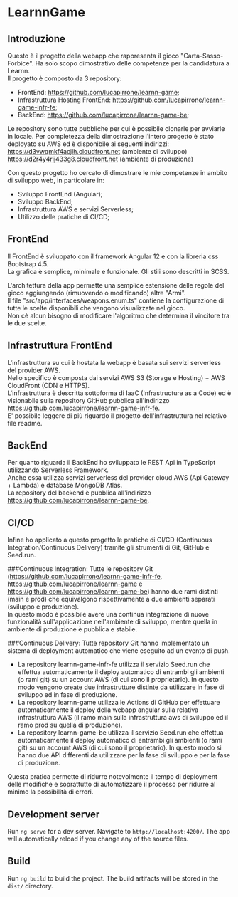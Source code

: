 # LearnnGame

## Introduzione

Questo è il progetto della webapp che rappresenta il gioco "Carta-Sasso-Forbice". Ha solo scopo dimostrativo delle competenze
per la candidatura a Learnn.  
Il progetto è composto da 3 repository:
- FrontEnd: https://github.com/lucapirrone/learnn-game;
- Infrastruttura Hosting FrontEnd: https://github.com/lucapirrone/learnn-game-infr-fe;  
- BackEnd: https://github.com/lucapirrone/learnn-game-be;  

Le repository sono tutte pubbliche per cui è possibile clonarle per avviarle in locale. Per completezza della
dimostrazione l'intero progetto è stato deployato su AWS ed è disponibile ai seguenti indirizzi:  
https://d3vwqmkf4acjlh.cloudfront.net (ambiente di sviluppo)  
https://d2r4y4rij433g8.cloudfront.net (ambiente di produzione)  

Con questo progetto ho cercato di dimostrare le mie competenze in ambito di sviluppo web, in particolare in:
- Sviluppo FrontEnd (Angular);
- Sviluppo BackEnd;
- Infrastruttura AWS e servizi Serverless;
- Utilizzo delle pratiche di CI/CD;

## FrontEnd

Il FrontEnd è sviluppato con il framework Angular 12 e con la libreria css Bootstrap 4.5.  
La grafica è semplice, minimale e funzionale. Gli stili sono descritti in SCSS.

L'architettura della app permette una semplice estensione delle regole del gioco aggiungendo 
(rimuovendo o modificando) altre "Armi".  
Il file "src/app/interfaces/weapons.enum.ts" contiene la configurazione di tutte le scelte disponibili che
vengono visualizzate nel gioco.  
Non cè alcun bisogno di modificare l'algoritmo che determina il vincitore tra le due scelte.

## Infrastruttura FrontEnd

L'infrastruttura su cui è hostata la webapp è basata sui servizi serverless del provider AWS.  
Nello specifico è composta dai servizi AWS S3 (Storage e Hosting) + AWS CloudFront (CDN e HTTPS).  
L'infrastruttura è descritta sottoforma di IaaC (Infrastructure as a Code) ed è visionabile sulla repository
GitHub pubblica all'indirizzo https://github.com/lucapirrone/learnn-game-infr-fe.  
E' possibile leggere di più riguardo il progetto dell'infrastruttura nel relativo file readme. 

## BackEnd

Per quanto riguarda il BackEnd ho sviluppato le REST Api in TypeScript utilizzando Serverless Framework.  
Anche essa utilizza servizi serverless del provider cloud AWS (Api Gateway + Lambda) e database MongoDB Atlas.  
La repository del backend è pubblica all'indirizzo https://github.com/lucapirrone/learnn-game-be.  

## CI/CD

Infine ho applicato a questo progetto le pratiche di CI/CD (Continuous Integration/Continuous Delivery) tramite
gli strumenti di Git, GitHub e Seed.run.

###Continuous Integration:
Tutte le repository Git (https://github.com/lucapirrone/learnn-game-infr-fe, https://github.com/lucapirrone/learnn-game e https://github.com/lucapirrone/learnn-game-be)
hanno due rami distinti (main e prod) che equivalgono rispettivamente a due ambienti separati (sviluppo e produzione).   
In questo modo è possibile avere una continua integrazione di nuove funzionalità sull'applicazione nell'ambiente di sviluppo,
mentre quella in ambiente di produzione è pubblica e stabile.

###Continuous Delivery:
Tutte repository Git hanno implementato un sistema di deployment automatico che viene eseguito ad un evento di push.
  - La repository learnn-game-infr-fe utilizza il servizio Seed.run che effettua automaticamente il deploy automatico di 
    entrambi gli ambienti (o rami git) su un account AWS (di cui sono il proprietario). In questo modo vengono create due 
    infrastrutture distinte da utilizzare in fase di sviluppo ed in fase di produzione.
  - La repository learnn-game utilizza le Actions di GitHub per effettuare automaticamente il deploy della webapp angular 
    sulla relativa infrastruttura AWS (il ramo main sulla infrastruttura aws di sviluppo ed il ramo prod su quella di produzione).
  - La repository learnn-game-be utilizza il servizio Seed.run che effettua automaticamente il deploy automatico di
    entrambi gli ambienti (o rami git) su un account AWS (di cui sono il proprietario). In questo modo si hanno due
    API differenti da utilizzare per la fase di sviluppo e per la fase di produzione.
    
Questa pratica permette di ridurre notevolmente il tempo di deployment delle modifiche e soprattutto di automatizzare il processo per ridurre al minimo
la possibilità di errori.

## Development server

Run `ng serve` for a dev server. Navigate to `http://localhost:4200/`. The app will automatically reload if you change any of the source files.

## Build

Run `ng build` to build the project. The build artifacts will be stored in the `dist/` directory.

